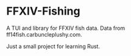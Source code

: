 # FFXIV-Fishing

A TUI and library for FFXIV fish data. Data from ff14fish.carbuncleplushy.com.

Just a small project for learning Rust.
